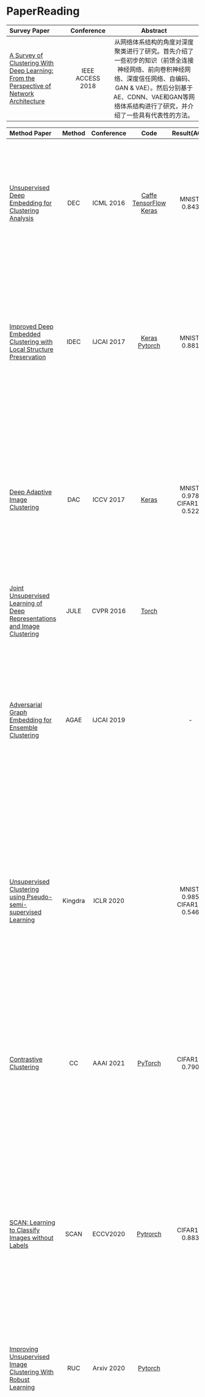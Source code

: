 # PaperReading

|    Survey Paper    |  Conference  | Abstract |
|  :---------  | :------:  | :------: |
|  [A Survey of Clustering With Deep Learning: From the Perspective of Network Architecture](https://ieeexplore.ieee.org/stamp/stamp.jsp?arnumber=8412085)  |  IEEE ACCESS 2018  |从网络体系结构的角度对深度聚类进行了研究。首先介绍了一些初步的知识（前馈全连接神经网络、前向卷积神经网络、深度信任网络、自编码、GAN & VAE）。然后分别基于AE、CDNN、VAE和GAN等网络体系结构进行了研究，并介绍了一些具有代表性的方法。 |


|   Method  Paper    |  Method |  Conference |  Code | Result(ACC) | Abstract |
|  :---------  | :------:  | :------: | :------: | :------: | :------: |
|  [Unsupervised Deep Embedding for Clustering Analysis](http://proceedings.mlr.press/v48/xieb16.pdf) |  DEC  |   ICML 2016  | [Caffe](https://github.com/piiswrong/dec) [TensorFlow](https://github.com/danathughes/DeepEmbeddedClustering) [Keras](https://github.com/XifengGuo/DEC-keras) | MNIST: 0.843 | 最具代表性的深度聚类方法之一。预训练AE的参数，使用encoder作为网络架构。通过最小化soft_ass和target_distrbution之间的KL散度迭代优化参数。其本质是使soft_ass中概率极端化，大的越大，小的越小，所以受pretrain效果的影响较大。 |
| [Improved Deep Embedded Clustering with Local Structure Preservation](https://www.ijcai.org/proceedings/2017/0243.pdf)   |  IDEC  |   IJCAI 2017  |  [Keras](https://github.com/XifengGuo/IDEC) [Pytorch](https://github.com/dawnranger/IDEC-pytorch) | MNIST: 0.881 | 主要优化是在DEC的基础上添加了一个reconstruction loss，为训练参数设定了一个约束，使得训练过程中尽量不破坏嵌入，同时带来一些波动，从而获得更好的结果。本文还提出了一个trick：设置固定 p 的轮数，使 p 相对固定，算法更稳定。实验中发现这个trick效果相当不错。 |
| [Deep Adaptive Image Clustering](https://openaccess.thecvf.com/content_ICCV_2017/papers/Chang_Deep_Adaptive_Image_ICCV_2017_paper.pdf)   | DAC | ICCV 2017 | [Keras](https://github.com/vector-1127/DAC) | MNIST: 0.978  CIFAR10: 0.522 |提出了一种端到端的算法，基于二分类的思想，通过预测两个sample之间是否属于同一类来训练。网络输出为soft assignment，计算相似度矩阵并构造目标矩阵（由01组成），根据adaptive的阈值选取sample来训练（即计算loss时的weight矩阵，由01组成）。训练网络和更新阈值两者交替迭代。 |
| [Joint Unsupervised Learning of Deep Representations and Image Clustering](https://arxiv.org/pdf/1604.03628.pdf) |  JULE  | CVPR 2016 |   [Torch](https://github.com/jwyang/JULE.torch) |  |  |
|  |  |  |  |  |  |
| [Adversarial Graph Embedding for Ensemble Clustering](https://www.ijcai.org/proceedings/2019/0494.pdf) |  AGAE  |  IJCAI 2019  |  | - | 根据相似性从数据中发掘并构建图结构，采用GCN作为encoder，联合特征和共识图信息，生成嵌入表示，以内积层作为decoder，计算图重构loss。另一方面，根据嵌入表示和簇中心计算软分布，构造新的嵌入表示，作为正样本，原有的嵌入表示作为负样本，使用对抗学习的思想进行训练。  |
| [Unsupervised Clustering using Pseudo-semi-supervised Learning](https://openreview.net/attachment?id=rJlnxkSYPS&name=original_pdf) | Kingdra | ICLR 2020 |  | MNIST: 0.985 CIFAR10: 0.546 | 使用了半监督学习的思想，训练的label使用构造得到高置信度label。首先通过多个模型来获取样本两两间的关系，若大多数模型都认为两个样本属于同一类或不同类，则将对应的关系添加到构造的graph中：样本作为点，边分为正边和负边，代表了属于同一类和不属于同一类。从图上提取k个置信度高的簇，分配label，作为自监督学习中的labelde小数据集训练模型，迭代进行。 |
| [Contrastive Clustering](https://arxiv.org/pdf/2009.09687.pdf) | CC | AAAI 2021 | [PyTorch](https://github.com/Yunfan-Li/Contrastive-Clustering) | CIFAR10: 0.790 | 一种端到端算法，主要思想是样本层面和簇层面的对比学习。通过数据增强构造正样本对和负样本对。特征矩阵的行可以看做样本的软分配，而列可以看做簇的嵌入表示，以此分别在行空间和列空间做对比学习，同时优化两者的loss。 |
| [SCAN: Learning to Classify Images without Labels](https://arxiv.org/abs/2005.12320) | SCAN | ECCV2020 | [Pytrorch](https://github.com/wvangansbeke/Unsupervised-Classification) | CIFAR10: 0.883 |  two-step: 表征学习和聚类。  表征学习阶段，选择一种pretext任务(SimCLR)，通过自监督学习的方式来学习样本嵌入。 之后，为每个样本选取K个相邻样本。 聚类阶段，输出为样本的软分配。首先通过SCAN-loss优化网络，接着迭代选取高置信度样本，分配伪标签，通过cross-entropy loss训练网络。SCAN-loss分两部分，第一部分使得样本和它的邻居样本之间的距离最小，第二部分为熵约束。 |
|[Improving Unsupervised Image Clustering With Robust Learning](https://arxiv.org/pdf/2012.11150.pdf)|RUC|Arxiv 2020|[Pytorch](https://github.com/deu30303/RUC)|  |  |
|[MiCE: Mixture of Contrastive Experts for Unsupervised Image Clustering ](https://openreview.net/pdf?id=gV3wdEOGy_V)|MiCE|ICLR2021| [Pytorch](https://github.com/TsungWeiTsai/MiCE) | CIFAR10: 0.835 | 框架比较特殊。受MoE的启发，MiCE使用了分治的思想,通过K个experts来预测样本的分配。每个expert有自己的“知识”，对样本分配提出自己的预测，而一个样本对每个expert的信任程度也是不一样的。还有一个特殊的地方为：MiCE的主体网络将一张图片(1 x image_size)映射到 K x d 的空间中，再将每个 1 x d 的embedding分别输入到对应的expert中。实际上，如果将expert看做网络的一部分，MiCE其实也是使用了K个不同的网络来预测分配，不同的地方在于网络的前一部分的参数是共享的，且expert预测的分配也有权重。 |



